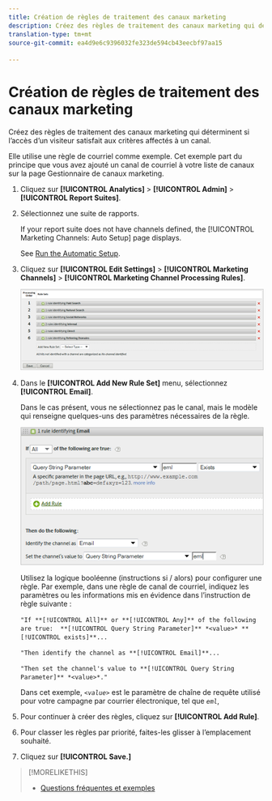 ```yaml
---
title: Création de règles de traitement des canaux marketing
description: Créez des règles de traitement des canaux marketing qui déterminent si l’accès d’un visiteur satisfait aux critères affectés à un canal.
translation-type: tm+mt
source-git-commit: ea4d9e6c9396032fe323de594cb43eecbf97aa15

---
```



# Création de règles de traitement des canaux marketing

Créez des règles de traitement des canaux marketing qui déterminent si l’accès d’un visiteur satisfait aux critères affectés à un canal.

Elle utilise une règle de courriel comme exemple. Cet exemple part du principe que vous avez ajouté un canal de courriel à votre liste de canaux sur la page Gestionnaire de canaux marketing.

1. Cliquez sur **[!UICONTROL Analytics]** > **[!UICONTROL Admin]** > **[!UICONTROL Report Suites]**.
1. Sélectionnez une suite de rapports.

   If your report suite does not have channels defined, the [!UICONTROL Marketing Channels: Auto Setup] page displays.

   See [Run the Automatic Setup](/help/components/c-marketing-channels/getting-started/c-channel-autosetup.md).

1. Cliquez sur **[!UICONTROL Edit Settings]** > **[!UICONTROL Marketing Channels]** > **[!UICONTROL Marketing Channel Processing Rules]**.

   ![Résultat de l’étape](assets/marketing_channel_rules.png)

1. Dans le **[!UICONTROL Add New Rule Set]** menu, sélectionnez **[!UICONTROL Email]**.

   Dans le cas présent, vous ne sélectionnez pas le canal, mais le modèle qui renseigne quelques-uns des paramètres nécessaires de la règle.

   ![Résultat de l’étape](assets/example_email.png)

   Utilisez la logique booléenne (instructions si / alors) pour configurer une règle. Par exemple, dans une règle de canal de courriel, indiquez les paramètres ou les informations mis en évidence dans l’instruction de règle suivante :

   `"If **[!UICONTROL All]** or **[!UICONTROL Any]** of the following are true:  **[!UICONTROL Query String Parameter]** *<value>* **[!UICONTROL exists]**...`

   `"Then identify the channel as **[!UICONTROL Email]**...`

   `"Then set the channel's value to **[!UICONTROL Query String Parameter]** *<value>*."`

   Dans cet exemple, *`<value>`* est le paramètre de chaîne de requête utilisé pour votre campagne par courrier électronique, tel que *`eml`*,
1. Pour continuer à créer des règles, cliquez sur **[!UICONTROL Add Rule]**.
1. Pour classer les règles par priorité, faites-les glisser à l’emplacement souhaité.
1. Cliquez sur **[!UICONTROL Save.]**

>[!MORELIKETHIS]
>
>* [Questions fréquentes et exemples](/help/components/c-marketing-channels/mc-faq/c-faq.md)

